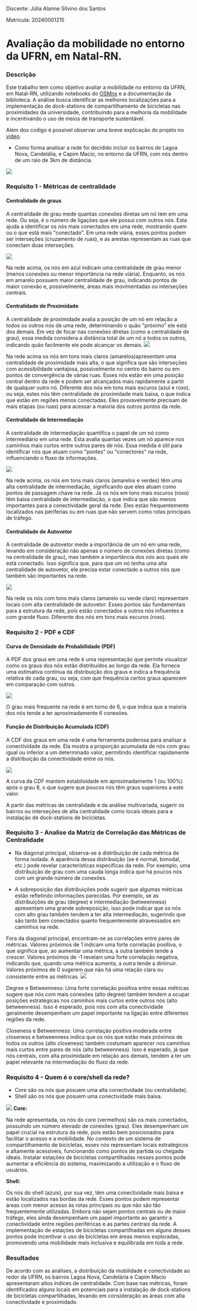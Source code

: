 Discente: Júlia Alanne Silvino dos Santos

Matrícula: 20240001215

# Avaliação da mobilidade no entorno da UFRN, em Natal-RN.

### Descrição
Este trabalho tem como objetivo avaliar a mobilidade no entorno da UFRN, em Natal-RN, utilizando notebooks do [OSMnx](https://github.com/gboeing/osmnx) e a documentação da biblioteca. A análise busca identificar as melhores localizações para a implementação de dock-stations de compartilhamento de bicicletas nas proximidades da universidade, contribuindo para a melhoria da mobilidade e incentivando o uso de meios de transporte sustentável.

Além dos codigo é possivel observar uma breve explicação do projeto no [video](https://www.loom.com/share/3c248904d34742048392d613f6851c1a?sid=8bc63262-f62a-4991-839c-d29c5ba95609).

* Como forma analisar a rede foi decidido incluir os bairros de Lagoa Nova, Candelália, e Capim Macio, no entorno da UFRN, com nós dentro de um raio de 3km de distância.

![](imagens/1.0.png)
### Requisito 1 - Métricas de centralidade
#### Centralidade de graus

A centralidade de grau mede quantas conexões diretas um nó tem em uma rede. Ou seja, é o número de ligações que ele possui com outros nós. Esta ajuda a identificar os nós mais conectados em uma rede, mostrando quem ou o que está mais "conectado". Em uma rede viária, esses pontos podem ser interseções (cruzamento de ruas), e as arestas representam  as ruas que conectam duas interseções.

![](imagens/2.0.png)

Na rede acima, os nós em azul indicam uma centralidade de grau menor (menos conexões ou menor importância na rede viária). Enquanto, os nós em amarelo possuem maior centralidade de grau, indicando pontos de maior conexão e, possivelmente, áreas mais movimentadas ou interseções centrais.

#### Centralidade de Proximidade

A centralidade de proximidade avalia a posição de um nó em relação a todos os outros nós de uma rede, determinando o quão "próximo" ele está dos demais. Em vez de focar nas conexões diretas (como a centralidade de grau), essa medida considera a distância total de um nó a todos os outros, indicando quão facilmente ele pode alcançar os demais.
![](imagens/3.0.png)

Na rede acima os nós em tons mais claros (amarelos)apresentam uma centralidade de proximidade mais alta, o que significa que são interseções com acessibilidade vantajosa, possivelmente no centro do bairro ou em pontos de convergência de várias ruas. Esses nós estão em uma posição central dentro da rede e podem ser alcançados mais rapidamente a partir de qualquer outro nó. Diferente dos nós em tons mais escuros (azul e roxo), ou seja, estes nós têm centralidade de proximidade mais baixa, o que indica que estão em regiões menos conectadas. Eles provavelmente precisam de mais etapas (ou ruas) para acessar a maioria dos outros pontos da rede.

#### Centralidade de Intermediação

A centralidade de intermediação quantifica o papel de um nó como intermediário em uma rede. Esta avalia quantas vezes um nó aparece nos caminhos mais curtos entre outros pares de nós. Essa medida é útil para identificar nós que atuam como "pontes" ou "conectores" na rede, influenciando o fluxo de informações.

![](imagens/4.0.png)

Na rede acima, os nós em tons mais claros (amarelos e verdes) têm uma alta centralidade de intermediação, significando que eles atuam como pontos de passagem chave na rede. Já os nós em tons mais escuros (roxo) têm baixa centralidade de intermediação, o que indica que são menos importantes para a conectividade geral da rede. Eles estão frequentemente localizados nas periferias ou em ruas que não servem como rotas principais de tráfego.

#### Centralidade de Autovetor

A centralidade de autovetor mede a importância de um nó em uma rede, levando em consideração não apenas o número de conexões diretas (como na centralidade de grau), mas também a importância dos nós aos quais ele está conectado. Isso significa que, para que um nó tenha uma alta centralidade de autovetor, ele precisa estar conectado a outros nós que também são importantes na rede.

![](imagens/5.0.png)

Na rede os nós com tons mais claros (amarelo ou verde claro) representam locais com alta centralidade de autovetor. Esses pontos são fundamentais para a estrutura da rede, pois estão conectados a outros nós influentes e com grande fluxo. Diferente dos nós em tons mais escuros (roxo).

### Requisito 2 - PDF e CDF
#### Curva de Densidade de Probabilidade (PDF)

A PDF dos graus em uma rede é uma representação que permite visualizar como os graus dos nós estão distribuídos ao longo da rede. Ela fornece uma estimativa contínua da distribuição dos graus e indica a frequência relativa de cada grau, ou seja, com que frequência certos graus aparecem em comparação com outros.

![](imagens/7.0.png)

O grau mais frequente na rede é em torno de 6, o que indica que a maioria dos nós tende a ter aproximadamente 6 conexões.

####  Função de Distribuição Acumulada (CDF)
A CDF dos graus em uma rede é uma ferramenta poderosa para analisar a conectividade da rede. Ela mostra a proporção acumulada de nós com grau igual ou inferior a um determinado valor, permitindo identificar rapidamente a distribuição da conectividade entre os nós.

![](imagens/8.0.png)

A curva da CDF mantem estabiloidade em aproximadamente 1 (ou 100%) após o grau 8, o que sugere que poucos nós têm graus superiores a este valor.

A partir das métricas de centralidade e da análise multivariada, sugerir os bairros ou interseções de alta centralidade como locais ideais para a instalação de dock-stations de bicicletas.

### Requisito 3 - Analise da Matriz de Correlação das Métricas de Centralidade
* Na diagonal principal, observa-se a distribuição de cada métrica de forma isolada. A aparência dessa distribuição (se é normal, bimodal, etc.) pode revelar características específicas da rede. Por exemplo, uma distribuição de grau com uma cauda longa indica que há poucos nós com um grande número de conexões.

* A sobreposição das distribuições pode sugerir que algumas métricas estão refletindo informações parecidas. Por exemplo, se as distribuições de grau (degree) e intermediação (betweenness) apresentam uma grande sobreposição, isso pode indicar que os nós com alto grau também tendem a ter alta intermediação, sugerindo que são tanto bem conectados quanto frequentemente atravessados em caminhos na rede.

Fora da diagonal principal, encontram-se as correlações entre pares de métricas. Valores próximos de 1 indicam uma forte correlação positiva, o que significa que, ao aumentar uma métrica, a outra também tende a crescer. Valores próximos de -1 revelam uma forte correlação negativa, indicando que, quando uma métrica aumenta, a outra tende a diminuir. Valores próximos de 0 sugerem que não há uma relação clara ou consistente entre as métricas.
![](imagens/9.0.png)

Degree e Betweenness: Uma forte correlação positiva entre essas métricas sugere que nós com mais conexões (alto degree) também tendem a ocupar posições estratégicas nos caminhos mais curtos entre outros nós (alto betweenness). Isso é esperado, pois nós com alta conectividade geralmente desempenham um papel importante na ligação entre diferentes regiões da rede.

Closeness e Betweenness: Uma correlação positiva moderada entre closeness e betweenness indica que os nós que estão mais próximos de todos os outros (alto closeness) também costumam aparecer nos caminhos mais curtos entre pares de nós (alto betweenness). Isso é esperado, já que nós centrais, com alta proximidade em relação aos demais, tendem a ter um papel relevante na intermediação do fluxo da rede.

### Requisito 4 - Quem é o core/shell da rede?
* Core são os nós que posuem uma alta conectividade (ou centralidade).
* Shell são os nós que posuem uma conectividade mais baixa.

![](imagens/10.0.png)
**Core:**

Na rede apresentada, os nós do core (vermelhos) são os mais conectados, possuindo um número elevado de conexões (grau). Eles desempenham um papel crucial na estrutura da rede, pois estão bem posicionados para facilitar o acesso e a mobilidade. No contexto de um sistema de compartilhamento de bicicletas, esses nós representam locais estratégicos e altamente acessíveis, funcionando como pontos de partida ou chegada ideais. Instalar estações de bicicletas compartilhadas nesses pontos pode aumentar a eficiência do sistema, maximizando a utilização e o fluxo de usuários.

**Shell:**

Os nós do shell (azuis), por sua vez, têm uma conectividade mais baixa e estão localizados nas bordas da rede. Esses pontos podem representar áreas com menor acesso às rotas principais ou que não são tão frequentemente utilizadas. Embora não sejam pontos centrais ou de maior tráfego, eles ainda desempenham um papel importante ao garantir a conectividade entre regiões periféricas e as partes centrais da rede. A implementação de estações de bicicletas compartilhadas em alguns desses pontos pode incentivar o uso de bicicletas em áreas menos exploradas, promovendo uma mobilidade mais inclusiva e equilibrada em toda a rede.

### Resultados
De acordo com as análises, a distribuição da mobilidade e conectividade ao redor da UFRN, os bairros Lagoa Nova, Candelária e Capim Macio apresentaram altos índices de centralidade. Com base nas métricas, foram identificados alguns locais em potenciais para a instalação de dock-stations de bicicletas compartilhadas, levando em consideração as áreas com alta conectividade e proximidade.
